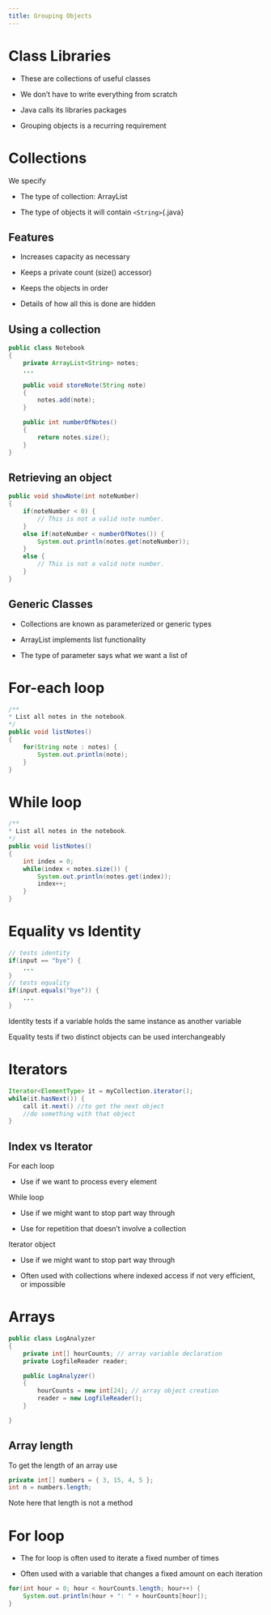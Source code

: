 ```yaml
---
title: Grouping Objects
---
```


# Class Libraries

- These are collections of useful classes

- We don’t have to write everything from scratch

- Java calls its libraries packages

- Grouping objects is a recurring requirement

# Collections

We specify

- The type of collection: ArrayList

- The type of objects it will contain `<String>`{.java}

## Features

- Increases capacity as necessary

- Keeps a private count (size() accessor)

- Keeps the objects in order

- Details of how all this is done are hidden

## Using a collection

```java
public class Notebook
{
    private ArrayList<String> notes;
    ...

    public void storeNote(String note)
    {
        notes.add(note);
    }

    public int numberOfNotes()
    {
        return notes.size();
    }
}
```

## Retrieving an object

```java
public void showNote(int noteNumber)
{
    if(noteNumber < 0) {
        // This is not a valid note number.
    }
    else if(noteNumber < numberOfNotes()) {
        System.out.println(notes.get(noteNumber));
    }
    else {
        // This is not a valid note number.
    }
}
```

## Generic Classes

- Collections are known as parameterized or generic types

- ArrayList implements list functionality

- The type of parameter says what we want a list of

# For-each loop

```java
/**
* List all notes in the notebook.
*/
public void listNotes()
{
    for(String note : notes) {
        System.out.println(note);
    }
}
```

# While loop

```java
/**
* List all notes in the notebook.
*/
public void listNotes()
{
    int index = 0;
    while(index < notes.size()) {
        System.out.println(notes.get(index));
        index++;
    }
}
```

# Equality vs Identity

```java
// tests identity
if(input == "bye") {
    ...
}
// tests equality
if(input.equals("bye")) {
    ...
}
```

Identity tests if a variable holds the same instance as another
variable

Equality tests if two distinct objects can be used interchangeably

# Iterators

```java
Iterator<ElementType> it = myCollection.iterator();
while(it.hasNext()) {
    call it.next() //to get the next object
    //do something with that object
}
```

## Index vs Iterator

For each loop

- Use if we want to process every element

While loop

- Use if we might want to stop part way through

- Use for repetition that doesn’t involve a collection

Iterator object

- Use if we might want to stop part way through

- Often used with collections where indexed access if not very
  efficient, or impossible

# Arrays

```java
public class LogAnalyzer
{
    private int[] hourCounts; // array variable declaration
    private LogfileReader reader;

    public LogAnalyzer()
    {
        hourCounts = new int[24]; // array object creation
        reader = new LogfileReader();
    }

}
```

## Array length

To get the length of an array use

```java
private int[] numbers = { 3, 15, 4, 5 };
int n = numbers.length;
```

Note here that length is not a method

# For loop

- The for loop is often used to iterate a fixed number of times

- Often used with a variable that changes a fixed amount on each
  iteration

```java
for(int hour = 0; hour < hourCounts.length; hour++) {
    System.out.println(hour + ": " + hourCounts[hour]);
}
```
